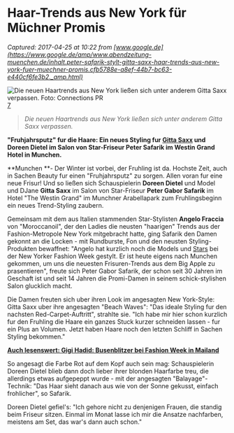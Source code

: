 # Haar-Trends aus New York für Müchner Promis

_Captured: 2017-04-25 at 10:22 from [www.google.de](https://www.google.de/amp/www.abendzeitung-muenchen.de/inhalt.peter-safarik-stylt-gitta-saxx-haar-trends-aus-new-york-fuer-muechner-promis.cfb5788e-a8ef-44b7-bc63-e440cf6fe3b2._amp.html)_

![Die neuen Haartrends aus New York ließen sich unter anderem Gitta Saxx verpassen. Foto: Connections PR](http://www.abendzeitung-muenchen.de/media.media.644a8d99-fb0e-4e2d-8ba8-c830604663c7.original1024.jpeg)[ 7 ](http://www.abendzeitung-muenchen.de/gallery.peter-safarik-stylt-gitta-saxx-haar-trends-aus-new-york-fuer-muechner-promis.cfb5788e-a8ef-44b7-bc63-e440cf6fe3b2.html)

> _Die neuen Haartrends aus New York ließen sich unter anderem Gitta Saxx verpassen._

**"Fruhjahrsputz" fur die Haare: Ein neues Styling fur [Gitta Saxx](http://www.abendzeitung-muenchen.de/thema/Gitta_Saxx) und Doreen Dietel im Salon von Star-Friseur Peter Safarik im Westin Grand Hotel in Munchen.**

**Munchen **\- Der Winter ist vorbei, der Fruhling ist da. Hochste Zeit, auch in Sachen Beauty fur einen "Fruhjahrsputz" zu sorgen. Allen voran fur eine neue Frisur! Und so ließen sich Schauspielerin **Doreen Dietel** und Model und DJane **Gitta Saxx** im Salon von Star-Friseur **Peter Gabor Safarik** im Hotel "The Westin Grand" im Munchner Arabellapark zum Fruhlingsbeginn ein neues Trend-Styling zaubern.

Gemeinsam mit dem aus Italien stammenden Star-Stylisten **Angelo Fraccia** von "Moroccanoil", der den Ladies die neusten "haarigen" Trends aus der Fashion-Metropole New York mitgebracht hatte, ging Safarik den Damen gekonnt an die Locken - mit Rundburste, Fon und den neusten Styling-Produkten bewaffnet: "Angelo hat kurzlich noch die Models und [Stars](http://www.abendzeitung-muenchen.de/thema/Promis) bei der New Yorker Fashion Week gestylt. Er ist heute eigens nach Munchen gekommen, um uns die neuesten Frisuren-Trends aus dem Big Apple zu prasentieren", freute sich Peter Gabor Safarik, der schon seit 30 Jahren im Geschaft ist und seit 14 Jahren die Promi-Damen in seinem schick-stylishen Salon glucklich macht.

Die Damen freuten sich uber ihren Look im angesagten New York-Style: Gitta Saxx uber ihre angesagten "Beach Waves": "Das ideale Styling fur den nachsten Red-Carpet-Auftritt", strahlte sie. "Ich habe mir hier schon kurzlich fur den Fruhling die Haare ein ganzes Stuck kurzer schneiden lassen - fur ein Plus an Volumen. Jetzt haben Haare noch den letzten Schliff in Sachen Styling bekommen."

**[Auch lesenswert: Gigi Hadid: Busenblitzer bei Fashion Week in Mailand](http://www.abendzeitung-muenchen.de/inhalt.topmodel-verrutscht-das-kleid-gigi-hadid-busenblitzer-bei-fashion-week-in-mailand.7ee8ec14-2185-4ea2-974f-dd631be6c31d.html)**

So angesagt die Farbe Rot auf dem Kopf auch sein mag: Schauspielerin Doreen Dietel blieb dann doch lieber ihrer blonden Haarfarbe treu, die allerdings etwas aufgepeppt wurde - mit der angesagten "Balayage"-Technik: "Das Haar sieht danach aus wie von der Sonne gekusst, einfach frohlicher", so Safarik.

Doreen Dietel gefiel's: "Ich gehore nicht zu denjenigen Frauen, die standig beim Friseur sitzen. Einmal im Monat lasse ich mir die Ansatze nachfarben, meistens am Set, das war's dann auch schon."

